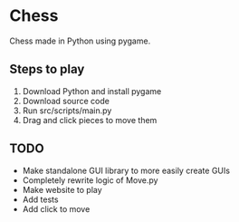 # Chess
Chess made in Python using pygame.

## Steps to play
1. Download Python and install pygame
2. Download source code
3. Run src/scripts/main.py
4. Drag and click pieces to move them

## TODO
- Make standalone GUI library to more easily create GUIs
- Completely rewrite logic of Move.py
- Make website to play
- Add tests
- Add click to move
